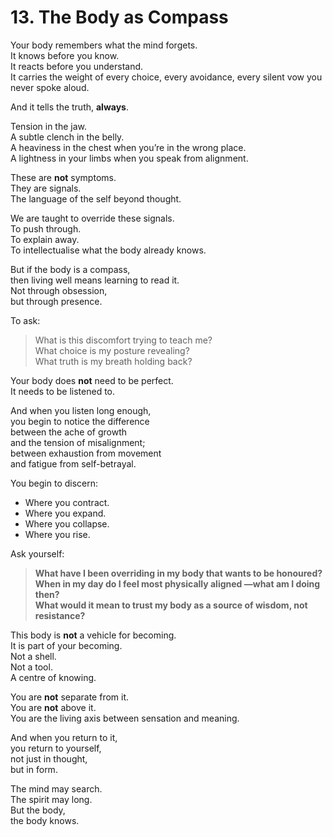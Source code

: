 # 13. The Body as Compass

Your body remembers what the mind forgets.  
It knows before you know.  
It reacts before you understand.  
It carries the weight of every choice, every avoidance, every silent vow you never spoke aloud.

And it tells the truth, **always**.

Tension in the jaw.  
A subtle clench in the belly.  
A heaviness in the chest when you’re in the wrong place.  
A lightness in your limbs when you speak from alignment.

These are **not** symptoms.  
They are signals.  
The language of the self beyond thought.

We are taught to override these signals.  
To push through.  
To explain away.  
To intellectualise what the body already knows.

But if the body is a compass,  
then living well means learning to read it.  
Not through obsession,  
but through presence.

To ask:

> What is this discomfort trying to teach me?  
> What choice is my posture revealing?  
> What truth is my breath holding back?

Your body does **not** need to be perfect.  
It needs to be listened to.

And when you listen long enough,  
you begin to notice the difference  
between the ache of growth  
and the tension of misalignment;  
between exhaustion from movement  
and fatigue from self-betrayal.

You begin to discern:  
- Where you contract.  
- Where you expand.  
- Where you collapse.  
- Where you rise.

Ask yourself:

> **What have I been overriding in my body that wants to be honoured?**  
> **When in my day do I feel most physically aligned —what am I doing then?**  
> **What would it mean to trust my body as a source of wisdom, not resistance?**

This body is **not** a vehicle for becoming.  
It is part of your becoming.  
Not a shell.  
Not a tool.  
A centre of knowing.

You are **not** separate from it.  
You are **not** above it.  
You are the living axis between sensation and meaning.

And when you return to it,  
you return to yourself,  
not just in thought,  
but in form.

The mind may search.  
The spirit may long.  
But the body,  
the body knows.  
